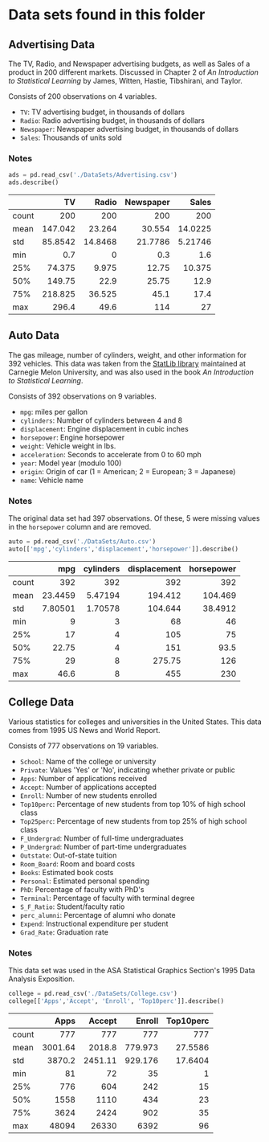# Data sets found in this folder

## Advertising Data
The TV, Radio, and Newspaper advertising budgets, as well as Sales of a product in 200 different markets. Discussed in Chapter 2 of _An Introduction to Statistical Learning_ by James, Witten, Hastie, Tibshirani, and Taylor. 

Consists of 200 observations on 4 variables.
* `TV`: TV advertising budget, in thousands of dollars
* `Radio`: Radio advertising budget, in thousands of dollars
* `Newspaper`: Newspaper advertising budget, in thousands of dollars
* `Sales`: Thousands of units sold

### Notes 

```python
ads = pd.read_csv('./DataSets/Advertising.csv')
ads.describe()
```

|       |       TV |    Radio |   Newspaper |     Sales |
|:------|---------:|---------:|------------:|----------:|
| count | 200      | 200      |    200      | 200       |
| mean  | 147.042  |  23.264  |     30.554  |  14.0225  |
| std   |  85.8542 |  14.8468 |     21.7786 |   5.21746 |
| min   |   0.7    |   0      |      0.3    |   1.6     |
| 25%   |  74.375  |   9.975  |     12.75   |  10.375   |
| 50%   | 149.75   |  22.9    |     25.75   |  12.9     |
| 75%   | 218.825  |  36.525  |     45.1    |  17.4     |
| max   | 296.4    |  49.6    |    114      |  27       |

## Auto Data
The gas mileage, number of cylinders, weight, and other information for 392 vehicles. This data was taken from the [StatLib library](https://lib.stat.cmu.edu/datasets/) maintained at Carnegie Melon University, and was also used in the book _An Introduction to Statistical Learning_.

Consists of 392 observations on 9 variables.
* `mpg`: miles per gallon
* `cylinders`: Number of cylinders between 4 and 8
* `displacement`: Engine displacement in cubic inches
* `horsepower`: Engine horsepower
* `weight`: Vehicle weight in lbs.
* `acceleration`: Seconds to accelerate from 0 to 60 mph
* `year`: Model year (modulo 100)
* `origin`: Origin of car (1 = American; 2 = European; 3 = Japanese)
* `name`: Vehicle name

### Notes 
The original data set had 397 observations. Of these, 5 were missing values in the `horsepower` column and are removed.

```python
auto = pd.read_csv('./DataSets/Auto.csv')
auto[['mpg','cylinders','displacement','horsepower']].describe()
```

|       |       mpg |   cylinders |   displacement |   horsepower |
|:------|----------:|------------:|---------------:|-------------:|
| count | 392       |   392       |        392     |     392      |
| mean  |  23.4459  |     5.47194 |        194.412 |     104.469  |
| std   |   7.80501 |     1.70578 |        104.644 |      38.4912 |
| min   |   9       |     3       |         68     |      46      |
| 25%   |  17       |     4       |        105     |      75      |
| 50%   |  22.75    |     4       |        151     |      93.5    |
| 75%   |  29       |     8       |        275.75  |     126      |
| max   |  46.6     |     8       |        455     |     230      |

## College Data
Various statistics for colleges and universities in the United States. This data comes from 1995 US News and World Report.

Consists of 777 observations on 19 variables.
* `School`: Name of the college or university
* `Private`: Values 'Yes' or 'No', indicating whether private or public
* `Apps`: Number of applications received
* `Accept`: Number of applications accepted
* `Enroll`: Number of new students enrolled
* `Top10perc`: Percentage of new students from top 10% of high school class
* `Top25perc`: Percentage of new students from top 25% of high school class
* `F_Undergrad`: Number of full-time undergraduates
* `P_Undergrad`: Number of part-time undergraduates
* `Outstate`: Out-of-state tuition
* `Room_Board`: Room and board costs
* `Books`: Estimated book costs
* `Personal`: Estimated personal spending
* `PhD`: Percentage of faculty with PhD's
* `Terminal`: Percentage of faculty with terminal degree
* `S_F_Ratio`: Student/faculty ratio
* `perc_alumni`: Percentage of alumni who donate
* `Expend`: Instructional expenditure per student
* `Grad_Rate`: Graduation rate

### Notes 
This data set was used in the ASA Statistical Graphics Section's 1995 Data Analysis Exposition.

```python
college = pd.read_csv('./DataSets/College.csv')
college[['Apps','Accept', 'Enroll', 'Top10perc']].describe()
```

|       |     Apps |   Accept |   Enroll |   Top10perc |
|:------|---------:|---------:|---------:|------------:|
| count |   777    |   777    |  777     |    777      |
| mean  |  3001.64 |  2018.8  |  779.973 |     27.5586 |
| std   |  3870.2  |  2451.11 |  929.176 |     17.6404 |
| min   |    81    |    72    |   35     |      1      |
| 25%   |   776    |   604    |  242     |     15      |
| 50%   |  1558    |  1110    |  434     |     23      |
| 75%   |  3624    |  2424    |  902     |     35      |
| max   | 48094    | 26330    | 6392     |     96      |